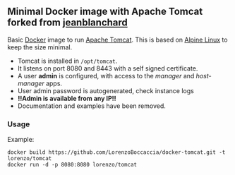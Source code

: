 ## Minimal Docker image with Apache Tomcat forked from [jeanblanchard](https://github.com/jeanblanchard/docker-tomcat)

Basic [Docker](https://www.docker.com/) image to run [Apache Tomcat](http://tomcat.apache.org/).
This is based on [Alpine Linux](http://alpinelinux.org/) to keep the size minimal.

* Tomcat is installed in `/opt/tomcat`.
* It listens on port 8080 and 8443 with a self signed certificate.
* A user **admin** is configured, with access to the _manager_ and _host-manager_ apps.
* User admin password is autogenerated, check instance logs
* **!!Admin is available from any IP!!**
* Documentation and examples have been removed.


### Usage

Example: 

    docker build https://github.com/LorenzoBoccaccia/docker-tomcat.git -t lorenzo/tomcat
    docker run -d -p 8080:8080 lorenzo/tomcat
    
